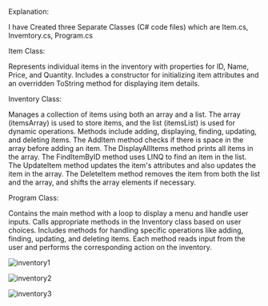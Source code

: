 Explanation:

I have Created three Separate Classes (C# code files) which are Item.cs, Invemtory.cs, Program.cs

Item Class:

Represents individual items in the inventory with properties for ID, Name, Price, and Quantity.
Includes a constructor for initializing item attributes and an overridden ToString method for displaying item details.

Inventory Class:

Manages a collection of items using both an array and a list.
The array (itemsArray) is used to store items, and the list (itemsList) is used for dynamic operations.
Methods include adding, displaying, finding, updating, and deleting items.
The AddItem method checks if there is space in the array before adding an item.
The DisplayAllItems method prints all items in the array.
The FindItemByID method uses LINQ to find an item in the list.
The UpdateItem method updates the item's attributes and also updates the item in the array.
The DeleteItem method removes the item from both the list and the array, and shifts the array elements if necessary.

Program Class:

Contains the main method with a loop to display a menu and handle user inputs.
Calls appropriate methods in the Inventory class based on user choices.
Includes methods for handling specific operations like adding, finding, updating, and deleting items.
Each method reads input from the user and performs the corresponding action on the inventory.


![inventory1](https://github.com/Sohaib0009/SyedSohaib_DotNet_Assignment_Centralogic/assets/97386434/f30c53d9-2c28-4b96-9d3a-9e40aa18c603)

![inventory2](https://github.com/Sohaib0009/SyedSohaib_DotNet_Assignment_Centralogic/assets/97386434/92e1ff94-eccb-4c66-9280-bc3ed7b0ad9a)

![inventory3](https://github.com/Sohaib0009/SyedSohaib_DotNet_Assignment_Centralogic/assets/97386434/ae644677-2e57-409f-b65a-407277bddf59)




